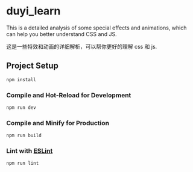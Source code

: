 # duyi_learn

This is a detailed analysis of some special effects and animations, which can help you better understand CSS and JS.

这是一些特效和动画的详细解析，可以帮你更好的理解 css 和 js.

## Project Setup

```sh
npm install
```

### Compile and Hot-Reload for Development

```sh
npm run dev
```

### Compile and Minify for Production

```sh
npm run build
```

### Lint with [ESLint](https://eslint.org/)

```sh
npm run lint
```
